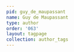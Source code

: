 ```yaml
---
pid: guy_de_maupassant
name: Guy de Maupassant
type: author
order: '063'
layout: tagpage
collection: author_tags
---
```

